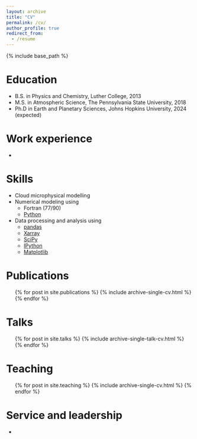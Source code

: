 ```yaml
---
layout: archive
title: "CV"
permalink: /cv/
author_profile: true
redirect_from:
  - /resume
---
```


{% include base_path %}

Education
======
* B.S. in Physics and Chemistry, Luther College, 2013
* M.S. in Atmospheric Science, The Pennsylvania State University, 2018
* Ph.D in Earth and Planetary Sciences, Johns Hopkins University, 2024 (expected)

Work experience
======
* 
  
Skills
======
* Cloud microphysical modelling
* Numerical modeling using
  * Fortran (77/90)
  * [Python](https://python.org)
* Data processing and analysis using
  * [pandas](https://pandas.pydata.org/)
  * [Xarray](https://xarray.dev/)
  * [SciPy](https://scipy.org/)
  * [IPython](https://ipython.org/)
  * [Matplotlib](https://matplotlib.org/)

Publications
======
  <ul>{% for post in site.publications %}
    {% include archive-single-cv.html %}
  {% endfor %}</ul>
  
Talks
======
  <ul>{% for post in site.talks %}
    {% include archive-single-talk-cv.html %}
  {% endfor %}</ul>
  
Teaching
======
  <ul>{% for post in site.teaching %}
    {% include archive-single-cv.html %}
  {% endfor %}</ul>
  
Service and leadership
======
* 
